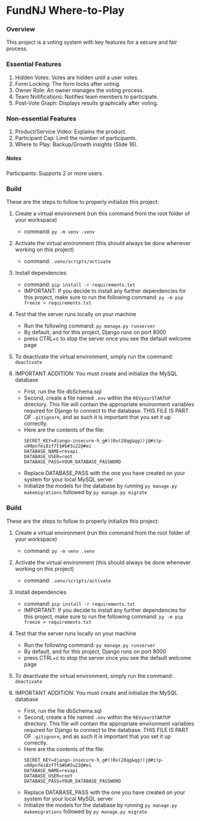 # FundNJ Where-to-Play

### Overview
This project is a voting system with key features for a secure and fair process.

### Essential Features
1. Hidden Votes: Votes are hidden until a user votes.
2. Form Locking: The form locks after voting.
3. Owner Role: An owner manages the voting process.
4. Team Notifications: Notifies team members to participate.
5. Post-Vote Graph: Displays results graphically after voting.

### Non-essential Features
1. Product/Service Video: Explains the product.
2. Participant Cap: Limit the number of participants.
3. Where to Play: Backup/Growth insights (Slide 16).

##### Notes
Participants: Supports 2 or more users.

### Build

These are the steps to follow to properly initialize this project:

1. Create a virtual environment (run this command from the root folder of your workspace)

   - command: `py -m venv .venv`

2. Activate the virtual environment (this should always be done whenever working on this project)

   - command: `.venv/scripts/activate`

3. Install dependencies

   - command: `pip install -r requirements.txt`
   - IMPORTANT: If you decide to install any further dependencies for this project, make sure
     to run the following command: `py -m pip freeze > requirements.txt`

4. Test that the server runs locally on your machine

   - Run the following command: `py manage.py runserver`
   - By default, and for this project, Django runs on port 8000
   - press CTRL+c to stop the server once you see the default welcome page

5. To deactivate the virtual environment, simply run the command: `deactivate`

6. IMPORTANT ADDITION: You must create and initialize the MySQL database
   - First, run the file dbSchema.sql
   - Second, create a file named `.env` within the `REVyourSTARTUP` directory. This file will contain the appropriate environment variables required for Django to connect to the database. THIS FILE IS PART OF `.gitignore`, and as such it is important that you set it up correctly.
   - Here are the contents of the file:
     ```
     SECRET_KEY=django-insecure-h_g#))0u(28qg&qg))j@#z)p-u90pnfei8zf7t$#b#3u22@#ei
     DATABASE_NAME=revapi
     DATABASE_USER=root
     DATABASE_PASS=YOUR_DATABASE_PASSWORD
     ```
   - Replace DATABASE_PASS with the one you have created on your system for your local MySQL server
   - Initialize the models for the database by running `py manage.py makemigrations` followed by `py manage.py migrate`
### Build

These are the steps to follow to properly initialize this project:

1. Create a virtual environment (run this command from the root folder of your workspace)

   - command: `py -m venv .venv`

2. Activate the virtual environment (this should always be done whenever working on this project)

   - command: `.venv/scripts/activate`

3. Install dependencies

   - command: `pip install -r requirements.txt`
   - IMPORTANT: If you decide to install any further dependencies for this project, make sure
     to run the following command: `py -m pip freeze > requirements.txt`

4. Test that the server runs locally on your machine

   - Run the following command: `py manage.py runserver`
   - By default, and for this project, Django runs on port 8000
   - press CTRL+c to stop the server once you see the default welcome page

5. To deactivate the virtual environment, simply run the command: `deactivate`

6. IMPORTANT ADDITION: You must create and initialize the MySQL database
   - First, run the file dbSchema.sql
   - Second, create a file named `.env` within the `REVyourSTARTUP` directory. This file will contain the appropriate environment variables required for Django to connect to the database. THIS FILE IS PART OF `.gitignore`, and as such it is important that you set it up correctly.
   - Here are the contents of the file:
     ```
     SECRET_KEY=django-insecure-h_g#))0u(28qg&qg))j@#z)p-u90pnfei8zf7t$#b#3u22@#ei
     DATABASE_NAME=revapi
     DATABASE_USER=root
     DATABASE_PASS=YOUR_DATABASE_PASSWORD
     ```
   - Replace DATABASE_PASS with the one you have created on your system for your local MySQL server
   - Initialize the models for the database by running `py manage.py makemigrations` followed by `py manage.py migrate`